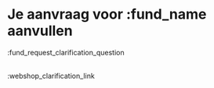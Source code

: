 # Je aanvraag voor :fund_name aanvullen

:fund_request_clarification_question
&nbsp;  
&nbsp;

:webshop_clarification_link